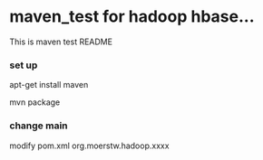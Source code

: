 # maven_test for hadoop hbase...

This is maven test README

### set up

apt-get install maven 

mvn package 

### change main

modify pom.xml <mailClass>org.moerstw.hadoop.xxxx</mailClass>
